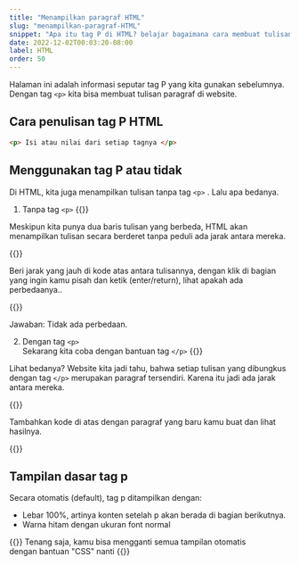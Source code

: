 ```yaml
---
title: "Menampilkan paragraf HTML"
slug: "menampilkan-paragraf-HTML"
snippet: "Apa itu tag P di HTML? belajar bagaimana cara membuat tulisan paragraf di HTML."
date: 2022-12-02T00:03:20-08:00
label: HTML
order: 50
---
```


Halaman ini adalah informasi seputar tag P yang kita gunakan sebelumnya.  
Dengan tag `<p>` kita bisa membuat tulisan paragraf di website.


## Cara penulisan tag P HTML
```html
<p> Isi atau nilai dari setiap tagnya </p>
```

## Menggunakan tag P atau tidak
Di HTML, kita juga menampilkan tulisan tanpa tag `<p>` . Lalu apa bedanya. 

1. Tanpa tag `<p>`
{{<codepen src="WNyYQyz">}}

Meskipun kita punya dua baris tulisan yang berbeda, HTML akan menampilkan tulisan secara berderet tanpa peduli ada jarak antara mereka. 

{{<alert class="try">}}
<p> Beri jarak yang jauh di kode atas antara tulisannya, dengan klik di bagian yang ingin kamu pisah dan ketik (enter/return), lihat apakah ada perbedaanya..</p>
{{</alert>}}

Jawaban: Tidak ada perbedaan.

2. Dengan tag `<p>`  
Sekarang kita coba dengan bantuan tag `</p>`
{{<codepen src="KKerdxB">}}

Lihat bedanya? Website kita jadi tahu, bahwa setiap tulisan yang dibungkus dengan tag `</p>` merupakan paragraf tersendiri. Karena itu jadi ada jarak antara mereka.

{{<alert class="try">}}

<p> Tambahkan kode di atas dengan paragraf yang baru kamu buat dan lihat hasilnya.</p>
{{</alert>}}

## Tampilan dasar tag p
Secara otomatis (default), tag p ditampilkan dengan: 
- Lebar 100%, artinya konten setelah p akan berada di bagian berikutnya.
- Warna hitam dengan ukuran font normal

{{<alert class="info">}}
Tenang saja, kamu bisa mengganti semua tampilan otomatis <br> dengan bantuan "CSS" nanti
{{</alert>}}